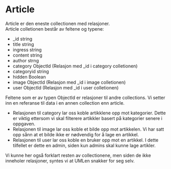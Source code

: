 # Article
Article er den eneste collectionen med relasjoner.  
Article colletionen består av feltene og typene:
* _id string
* title string
* ingress string
* content string
* author strng
* category ObjectId (Relasjon med _id i category colletionen)
* categoryid string
* hidden Boolean
* image ObjectId (Relasjon med _id i image colletionen)
* user ObjectId (Relasjon med _id i user colletionen)  

Feltene som er av typen ObjectId er relasjoner til andre collections. Vi setter inn en referanse til data i en annen collection enn article.  

* Relasjonen til category lar oss koble artikklene opp mot kategorier. Dette er viktig ettersom vi skal filterere artikkler basert på kategorier senere i oppgaven. 
* Relasjonen til image lar oss koble et bilde opp mot artikkelen. Vi har satt opp sånn at et bilde ikke er nødvendig for å lage en artikkel. 
* Relasjonen til user lar oss koble en bruker opp mot en artikkel. I dette tilfellet er dette en admin, siden kun admins skal kunne lage artikler. 

Vi kunne her også forklart resten av collectionene, men siden de ikke inneholer relasjoner, syntes vi at UMLen snakker for seg selv. 